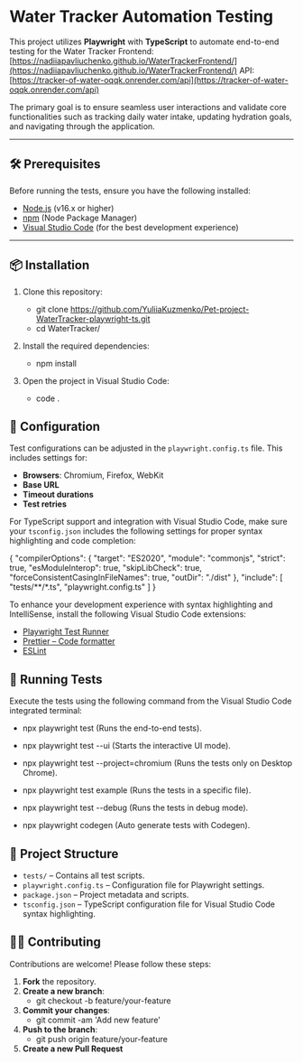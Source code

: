 # Water Tracker Automation Testing

This project utilizes **Playwright** with **TypeScript** to automate end-to-end testing for the Water Tracker Frontend:  
[https://nadiiapavliuchenko.github.io/WaterTrackerFrontend/](https://nadiiapavliuchenko.github.io/WaterTrackerFrontend/)
API:[https://tracker-of-water-oqqk.onrender.com/api](https://tracker-of-water-oqqk.onrender.com/api)

The primary goal is to ensure seamless user interactions and validate core functionalities such as tracking daily water intake, updating hydration goals, and navigating through the application.

---

## 🛠️ Prerequisites

Before running the tests, ensure you have the following installed:

- [Node.js](https://nodejs.org/) (v16.x or higher)
- [npm](https://www.npmjs.com/) (Node Package Manager)
- [Visual Studio Code](https://code.visualstudio.com/) (for the best development experience)

---

## 📦 Installation

1. Clone this repository:
   - git clone https://github.com/YuliiaKuzmenko/Pet-project-WaterTracker-playwright-ts.git
   - cd WaterTracker/

2. Install the required dependencies:
    - npm install

3. Open the project in Visual Studio Code:
    - code .

## 🔧 Configuration
Test configurations can be adjusted in the `playwright.config.ts` file. This includes settings for:

- **Browsers**: Chromium, Firefox, WebKit
- **Base URL**
- **Timeout durations**
- **Test retries**

For TypeScript support and integration with Visual Studio Code, make sure your `tsconfig.json` includes the following settings for proper syntax highlighting and code completion:

{
  "compilerOptions": {
    "target": "ES2020",
    "module": "commonjs",
    "strict": true,
    "esModuleInterop": true,
    "skipLibCheck": true,
    "forceConsistentCasingInFileNames": true,
    "outDir": "./dist"
  },
  "include": [
    "tests/**/*.ts",
    "playwright.config.ts"
  ]
}

To enhance your development experience with syntax highlighting and IntelliSense, install the following Visual Studio Code extensions:

- [Playwright Test Runner](https://marketplace.visualstudio.com/items?itemName=ms-playwright.playwright)
- [Prettier – Code formatter](https://marketplace.visualstudio.com/items?itemName=esbenp.prettier-vscode)
- [ESLint](https://marketplace.visualstudio.com/items?itemName=dbaeumer.vscode-eslint)

## 🧪 Running Tests

Execute the tests using the following command from the Visual Studio Code integrated terminal:
 - npx playwright test (Runs the end-to-end tests).

- npx playwright test --ui (Starts the interactive UI mode).

- npx playwright test --project=chromium (Runs the tests only on Desktop Chrome).

- npx playwright test example (Runs the tests in a specific file).

- npx playwright test --debug (Runs the tests in debug mode).

- npx playwright codegen (Auto generate tests with Codegen).

## 📁 Project Structure

- `tests/` – Contains all test scripts.
- `playwright.config.ts` – Configuration file for Playwright settings.
- `package.json` – Project metadata and scripts.
- `tsconfig.json` – TypeScript configuration file for Visual Studio Code syntax highlighting.

## 🧑‍💻 Contributing

Contributions are welcome! Please follow these steps:
1. **Fork** the repository.
2. **Create a new branch**:
   - git checkout -b feature/your-feature
3. **Commit your changes**:
   - git commit -am 'Add new feature'
4. **Push to the branch**:
   - git push origin feature/your-feature
5. **Create a new Pull Request**
